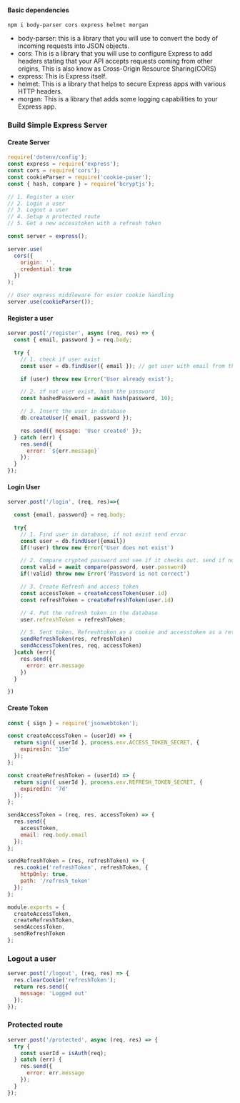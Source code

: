 #### Basic dependencies

`npm i body-parser cors express helmet morgan`

- body-parser: this is a library that you will use to convert the body of incoming requests into JSON objects.
- cors: This is a library that you will use to configure Express to add headers stating that your API accepts requests coming from
  other origins, This is also know as Cross-Origin Resource Sharing(CORS)
- express: This is Express itself.
- helmet: This is a library that helps to secure Express apps with various HTTP headers.
- morgan: This is a library that adds some logging capabilities to your Express app.

### Build Simple Express Server

#### Create Server

```javascript
require('dotenv/config');
const express = require('express');
const cors = require('cors');
const cookieParser = require('cookie-paser');
const { hash, compare } = require('bcryptjs');

// 1. Register a user
// 2. Login a user
// 3. Logout a user
// 4. Setup a protected route
// 5. Get a new accesstoken with a refresh token

const server = express();

server.use(
  cors({
    origin: '',
    credential: true
  })
);

// User express middleware for esier cookie handling
server.use(cookieParser());
```

#### Register a user

```javascript
server.post('/register', async (req, res) => {
  const { email, password } = req.body;

  try {
    // 1. check if user exist
    const user = db.findUser({ email }); // get user with email from the database

    if (user) throw new Error('User already exist');

    // 2. if not user exist, hash the password
    const hashedPassword = await hash(password, 10);

    // 3. Insert the user in database
    db.createUser({ email, password });

    res.send({ message: 'User created' });
  } catch (err) {
    res.send({
      error: `${err.message}`
    });
  }
});
```

#### Login User

```javascript
server.post('/login', (req, res)=>{

  const {email, password} = req.body;

  try{
    // 1. Find user in database, if not exist send error
    const user = db.findUser({email})
    if(!user) throw new Error('User does not exist')

    // 2. Compare crypted password and see if it checks out. send if not
    const valid = await compare(password, user.password)
    if(!valid) throw new Error('Password is not correct')

    // 3. Create Refresh and access token
    const accessToken = createAccessToken(user.id)
    const refreshToken = createRefreshToken(user.id)

    // 4. Put the refresh token in the database
    user.refreshToken = refreshToken;

    // 5. Sent token. Refreshtoken as a cookie and accesstoken as a return response
    sendRefreshToken(res, refreshToken)
    sendAccessToken(res, req, accessToken)
  }catch (err){
    res.send({
      error: err.message
    })
  }

})
```

#### Create Token

```javascript
const { sign } = require('jsonwebtoken');

const createAccessToken = (userId) => {
  return sign({ userId }, process.env.ACCESS_TOKEN_SECRET, {
    expiresIn: '15m'
  });
};

const createRefreshToken = (userId) => {
  return sign({ userId }, process.env.REFRESH_TOKEN_SECRET, {
    expiredIn: '7d'
  });
};

sendAccessToken = (req, res, accessToken) => {
  res.send({
    accessToken,
    email: req.body.email
  });
};

sendRefreshToken = (res, refreshToken) => {
  res.cookie('refreshToken', refreshToken, {
    httpOnly: true,
    path: '/refresh_token'
  });
};

module.exports = {
  createAccessToken,
  createRefreshToken,
  sendAccessToken,
  sendRefreshToken
};
```

### Logout a user

```javascript
server.post('/logout', (req, res) => {
  res.clearCookie('refreshToken');
  return res.send({
    message: 'Logged out'
  });
});
```

### Protected route

```javascript
server.post('/protected', async (req, res) => {
  try {
    const userId = isAuth(req);
  } catch (err) {
    res.send({
      error: err.message
    });
  }
});
```
